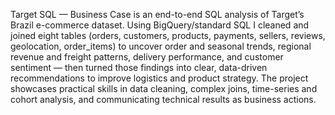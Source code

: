 Target SQL — Business Case is an end-to-end SQL analysis of Target’s Brazil e-commerce dataset. Using BigQuery/standard SQL I cleaned and joined eight tables (orders, customers, products, payments, sellers, reviews, geolocation, order_items) to uncover order and seasonal trends, regional revenue and freight patterns, delivery performance, and customer sentiment — then turned those findings into clear, data-driven recommendations to improve logistics and product strategy. The project showcases practical skills in data cleaning, complex joins, time-series and cohort analysis, and communicating technical results as business actions.
